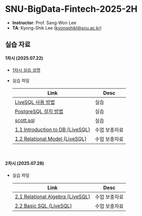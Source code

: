 # SNU-BigData-Fintech-2025-2H


- **Instructor**: Prof. Sang-Won Lee
- **TA**: Kyong-Shik Lee (kyongshikl@snu.ac.kr)

## 실습 자료

#### 1차시 (2025.07.22)

- [1차시 실습 설명](./1/README.md)

- 실습 파일

  | Link                                                                                  | Desc          |
  | ------------------------------------------------------------------------------------- | ------------- |
  | [LiveSQL 사용 방법](./1/oracle_live_SQL.md)                                          | 실습          |
  | [PostgreSQL 설치 방법](./1/postgres_pgadmin_install.pdf)                              | 실습          |
  | [scott.sql](./1/scott.md)                                                            | 실습          |
  | [1.1 Introduction to DB (LiveSQL)](<./1/1.1%20Introduction%20to%20DB%20(LiveSQL).md>) | 수업 보충자료 |
  | [1.2 Relational Model (LiveSQL)](<./1/1.2%20relational%20model%20(LiveSQL).md>)       | 수업 보충자료 |

<br/>


#### 2차시 (2025.07.28)
- 실습 파일

  | Link                                                                                  | Desc          |
  | ------------------------------------------------------------------------------------- | ------------- |
  | [2.1 Relational Algebra (LiveSQL)](<./2/2.1 relational algebra.md>) | 수업 보충자료 |
  | [2.2 Basic SQL (LiveSQL)](<./2/2.2 basic sql.md>)       | 수업 보충자료 |

<br/>